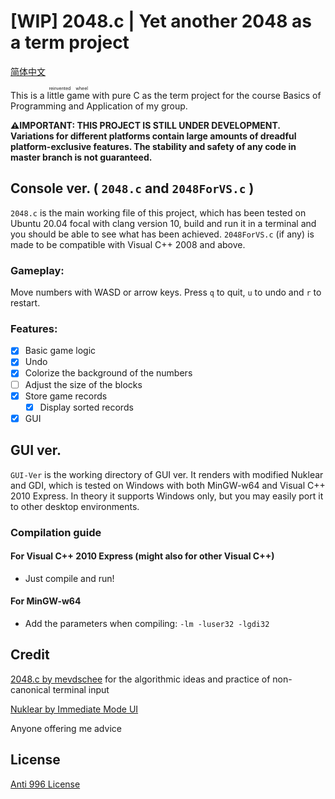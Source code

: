 # [WIP] 2048.c | Yet another 2048 as a term project

[简体中文](README_CN.md)

This is a <ruby><rb>little game</rb><rt>reinvented wheel</rt></ruby> with pure C as the term project for the course Basics of Programming and Application of my group. 

**⚠IMPORTANT: THIS PROJECT IS STILL UNDER DEVELOPMENT. Variations for different platforms contain large amounts of dreadful platform-exclusive features. The stability and safety of any code in master branch is not guaranteed.**

## Console ver. ( `2048.c` and `2048ForVS.c` )

`2048.c` is the main working file of this project, which has been tested on Ubuntu 20.04 focal with clang version 10, build and run it in a terminal and you should be able to see what has been achieved. `2048ForVS.c` (if any) is made to be compatible with Visual C++ 2008 and above.

### Gameplay:

Move numbers with WASD or arrow keys. Press `q` to quit, `u` to undo and `r` to restart.

### Features:

- [X] Basic game logic
- [X] Undo
- [X] Colorize the background of the numbers
- [ ] Adjust the size of the blocks
- [X] Store game records
  - [X] Display sorted records
- [X] GUI

## GUI ver. 

`GUI-Ver` is the working directory of GUI ver. It renders with modified Nuklear and GDI, which is tested on Windows with both MinGW-w64 and Visual C++ 2010 Express. In theory it supports Windows only, but you may easily port it to other desktop environments.

### Compilation guide

#### For Visual C++ 2010 Express (might also for other Visual C++)

- Just compile and run!

#### For MinGW-w64

- Add the parameters when compiling: `-lm -luser32 -lgdi32`

## Credit

[2048.c by mevdschee](https://github.com/mevdschee/2048.c) for the algorithmic ideas and practice of non-canonical terminal input

[Nuklear by Immediate Mode UI](https://github.com/immediate-mode-ui/Nuklear/)

Anyone offering me advice

## License

[Anti 996 License](LICENSE)